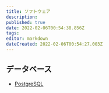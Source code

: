 ```yaml
---
title: ソフトウェア
description: 
published: true
date: 2022-02-06T00:54:38.856Z
tags: 
editor: markdown
dateCreated: 2022-02-06T00:54:27.003Z
---
```


## データベース

- [PostgreSQL](/ja/postgres)
